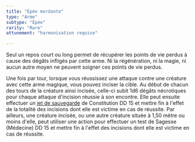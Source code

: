 ```yaml
---
title: "Épée mordante"
type: "Arme"
subtype: "Épée"
rarity: "Rare"
attunement: "harmonisation requise"

---
```

Seul un repos court ou long permet de récupérer les points de vie perdus à cause des dégâts infligés par cette arme. Ni la régénération, ni la magie, ni aucun autre moyen ne peuvent soigner ces points de vie perdus.

Une fois par tour, lorsque vous réussissez une attaque contre une créature avec cette arme magique, vous pouvez inciser la cible. Au début de chacun des tours de la créature ainsi incisée, celle-ci subit 1d6 dégâts nécrotiques pour chaque attaque d'incision réussie à son encontre. Elle peut ensuite effectuer un [jet de sauvegarde](/utiliser-les-caracteristiques/#jets-de-sauvegarde) de Constitution DD 15 et mettre fin à l'effet de la totalité des incisions dont elle est victime en cas de réussite. Par ailleurs, une créature incisée, ou une autre créature située à 1,50 mètre ou moins d'elle, peut utiliser une action pour effectuer un test de Sagesse (Médecine) DD 15 et mettre fin à l'effet des incisions dont elle est victime en cas de réussite.
